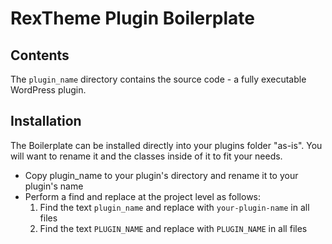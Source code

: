 # RexTheme Plugin Boilerplate

## Contents

The `plugin_name` directory contains the source code - a fully executable WordPress plugin.

## Installation

The Boilerplate can be installed directly into your plugins folder "as-is". You will want to rename it and the classes inside of it to fit your needs.

* Copy plugin_name to your plugin's directory and rename it to your plugin's name
* Perform a find and replace at the project level as follows:
  1. Find the text `plugin_name` and replace with `your-plugin-name` in all files
  2. Find the text `PLUGIN_NAME` and replace with `PLUGIN_NAME` in all files
